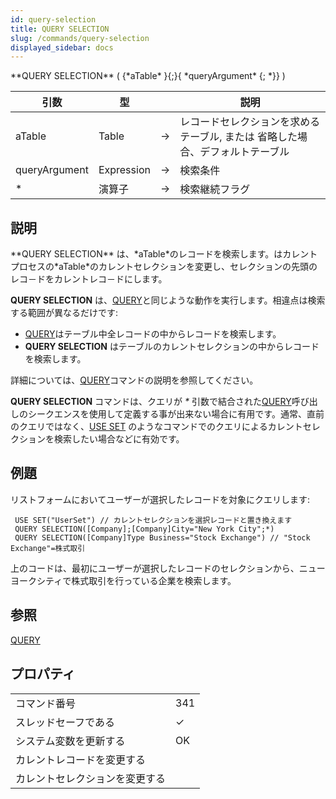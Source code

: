 ```yaml
---
id: query-selection
title: QUERY SELECTION
slug: /commands/query-selection
displayed_sidebar: docs
---
```


<!--REF #_command_.QUERY SELECTION.Syntax-->**QUERY SELECTION** ( {*aTable* }{;}{ *queryArgument* {; *}} )<!-- END REF-->
<!--REF #_command_.QUERY SELECTION.Params-->
| 引数 | 型 |  | 説明 |
| --- | --- | --- | --- |
| aTable | Table | &#8594;  | レコードセレクションを求めるテーブル, または 省略した場合、デフォルトテーブル |
| queryArgument | Expression | &#8594;  | 検索条件 |
| * | 演算子 | &#8594;  | 検索継続フラグ |

<!-- END REF-->

## 説明 

<!--REF #_command_.QUERY SELECTION.Summary-->**QUERY SELECTION** は、*aTable*のレコードを検索します。<!-- END REF-->はカレントプロセスの*aTable*のカレントセレクションを変更し、セレクションの先頭のレコ－ドをカレントレコ－ドにします。 

**QUERY SELECTION** は、[QUERY](query.md)と同じような動作を実行します。相違点は検索する範囲が異なるだけです:

* [QUERY](query.md)はテーブル中全レコードの中からレコードを検索します。
* **QUERY SELECTION** はテーブルのカレントセレクションの中からレコードを検索します。

詳細については、[QUERY](query.md)コマンドの説明を参照してください。

**QUERY SELECTION** コマンドは、クエリが *\** 引数で結合された[QUERY](query.md)呼び出しのシークエンスを使用して定義する事が出来ない場合に有用です。通常、直前のクエリではなく、[USE SET](use-set.md) のようなコマンドでのクエリによるカレントセレクションを検索したい場合などに有効です。

## 例題 

リストフォームにおいてユーザーが選択したレコードを対象にクエリします:

```4d
 USE SET("UserSet") // カレントセレクションを選択レコードと置き換えます
 QUERY SELECTION([Company];[Company]City="New York City";*)
 QUERY SELECTION([Company]Type Business="Stock Exchange") // "Stock Exchange"=株式取引
```

上のコードは、最初にユーザーが選択したレコードのセレクションから、ニューヨークシティで株式取引を行っている企業を検索します。

## 参照 

[QUERY](query.md)  

## プロパティ

|  |  |
| --- | --- |
| コマンド番号 | 341 |
| スレッドセーフである | &check; |
| システム変数を更新する | OK |
| カレントレコードを変更する ||
| カレントセレクションを変更する ||


